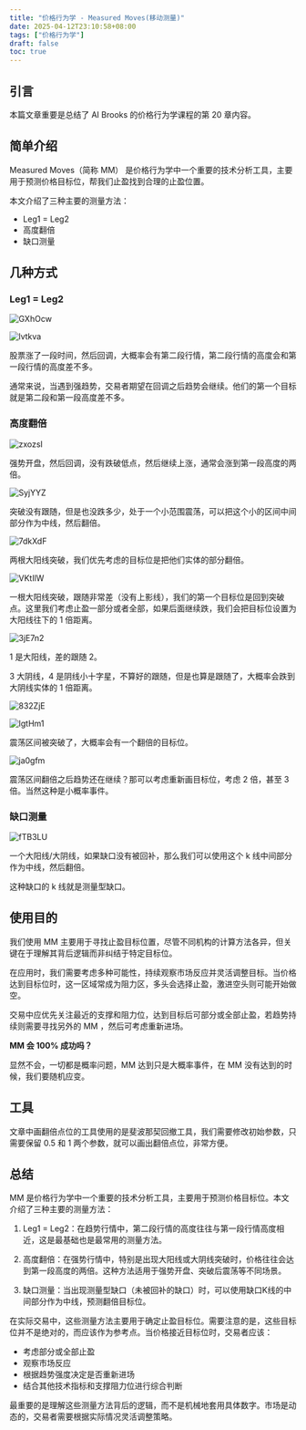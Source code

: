 ```yaml
---
title: "价格行为学 - Measured Moves(移动测量)"
date: 2025-04-12T23:10:58+08:00
tags: ["价格行为学"] 
draft: false
toc: true
---
```


##  引言

本篇文章重要是总结了 AI Brooks 的价格行为学课程的第 20 章内容。  


## 简单介绍

Measured Moves（简称 MM） 是价格行为学中一个重要的技术分析工具，主要用于预测价格目标位，帮我们止盈找到合理的止盈位置。

本文介绍了三种主要的测量方法：

- Leg1 = Leg2
- 高度翻倍
- 缺口测量

<!--more-->


## 几种方式

### Leg1 = Leg2

![GXhOcw](https://img.forecho.com/GXhOcw.png)

![lvtkva](https://img.forecho.com/lvtkva.png)

股票涨了一段时间，然后回调，大概率会有第二段行情，第二段行情的高度会和第一段行情的高度差不多。

通常来说，当遇到强趋势，交易者期望在回调之后趋势会继续。他们的第一个目标就是第二段和第一段高度差不多。


### 高度翻倍

![zxozsI](https://img.forecho.com/zxozsI.png)

强势开盘，然后回调，没有跌破低点，然后继续上涨，通常会涨到第一段高度的两倍。

![SyjYYZ](https://img.forecho.com/SyjYYZ.png)

突破没有跟随，但是也没跌多少，处于一个小范围震荡，可以把这个小的区间中间部分作为中线，然后翻倍。

![7dkXdF](https://img.forecho.com/7dkXdF.png)

两根大阳线突破，我们优先考虑的目标位是把他们实体的部分翻倍。

![VKtIlW](https://img.forecho.com/VKtIlW.png)

一根大阳线突破，跟随非常差（没有上影线），我们的第一个目标位是回到突破点。这里我们考虑止盈一部分或者全部，如果后面继续跌，我们会把目标位设置为大阳线往下的 1 倍距离。

![3jE7n2](https://img.forecho.com/3jE7n2.png)

1 是大阳线，差的跟随 2。

3 大阴线，4 是阴线小十字星，不算好的跟随，但是也算是跟随了，大概率会跌到大阴线实体的 1 倍距离。

![832ZjE](https://img.forecho.com/832ZjE.png)

![IgtHm1](https://img.forecho.com/IgtHm1.png)

震荡区间被突破了，大概率会有一个翻倍的目标位。

![ja0gfm](https://img.forecho.com/ja0gfm.png)

震荡区间翻倍之后趋势还在继续？那可以考虑重新画目标位，考虑 2 倍，甚至 3 倍。当然这种是小概率事件。

### 缺口测量

![fTB3LU](https://img.forecho.com/fTB3LU.png)

一个大阳线/大阴线，如果缺口没有被回补，那么我们可以使用这个 k 线中间部分作为中线，然后翻倍。

这种缺口的 k 线就是测量型缺口。

## 使用目的

我们使用 MM 主要用于寻找止盈目标位置，尽管不同机构的计算方法各异，但关键在于理解其背后逻辑而非纠结于特定目标位。

在应用时，我们需要考虑多种可能性，持续观察市场反应并灵活调整目标。当价格达到目标位时，这一区域常成为阻力区，多头会选择止盈，激进空头则可能开始做空。

交易中应优先关注最近的支撑和阻力位，达到目标后可部分或全部止盈，若趋势持续则需要寻找另外的 MM ，然后可考虑重新进场。

**MM 会 100% 成功吗？**

 显然不会，一切都是概率问题，MM 达到只是大概率事件，在 MM 没有达到的时候，我们要随机应变。


## 工具

文章中画翻倍点位的工具使用的是斐波那契回撤工具，我们需要修改初始参数，只需要保留 0.5 和 1 两个参数，就可以画出翻倍点位，非常方便。

## 总结

MM 是价格行为学中一个重要的技术分析工具，主要用于预测价格目标位。本文介绍了三种主要的测量方法：

1. Leg1 = Leg2：在趋势行情中，第二段行情的高度往往与第一段行情高度相近，这是最基础也是最常用的测量方法。

2. 高度翻倍：在强势行情中，特别是出现大阳线或大阴线突破时，价格往往会达到第一段高度的两倍。这种方法适用于强势开盘、突破后震荡等不同场景。

3. 缺口测量：当出现测量型缺口（未被回补的缺口）时，可以使用缺口K线的中间部分作为中线，预测翻倍目标位。

在实际交易中，这些测量方法主要用于确定止盈目标位。需要注意的是，这些目标位并不是绝对的，而应该作为参考点。当价格接近目标位时，交易者应该：
- 考虑部分或全部止盈
- 观察市场反应
- 根据趋势强度决定是否重新进场
- 结合其他技术指标和支撑阻力位进行综合判断

最重要的是理解这些测量方法背后的逻辑，而不是机械地套用具体数字。市场是动态的，交易者需要根据实际情况灵活调整策略。

